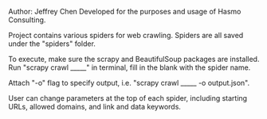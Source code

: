 Author: Jeffrey Chen
Developed for the purposes and usage of Hasmo Consulting. 

Project contains various spiders for web crawling. Spiders are all saved under the "spiders" folder.

To execute, make sure the scrapy and BeautifulSoup packages are installed. Run "scrapy crawl _____" in terminal, fill in the blank with the spider name.

Attach "-o" flag to specify output, i.e. "scrapy crawl _____ -o output.json".

User can change parameters at the top of each spider, including starting URLs, allowed domains, and link and data keywords.
